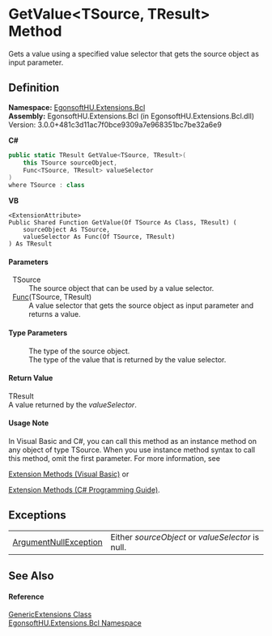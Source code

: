 # GetValue&lt;TSource, TResult&gt; Method


Gets a value using a specified value selector that gets the source object as input parameter.



## Definition
**Namespace:** <a href="N_EgonsoftHU_Extensions_Bcl.md">EgonsoftHU.Extensions.Bcl</a>  
**Assembly:** EgonsoftHU.Extensions.Bcl (in EgonsoftHU.Extensions.Bcl.dll) Version: 3.0.0+481c3d11ac7f0bce9309a7e968351bc7be32a6e9

**C#**
``` C#
public static TResult GetValue<TSource, TResult>(
	this TSource sourceObject,
	Func<TSource, TResult> valueSelector
)
where TSource : class

```
**VB**
``` VB
<ExtensionAttribute>
Public Shared Function GetValue(Of TSource As Class, TResult) ( 
	sourceObject As TSource,
	valueSelector As Func(Of TSource, TResult)
) As TResult
```



#### Parameters
<dl><dt>  TSource</dt><dd>The source object that can be used by a value selector.</dd><dt>  <a href="https://learn.microsoft.com/dotnet/api/system.func-2" target="_blank" rel="noopener noreferrer">Func</a>(TSource, TResult)</dt><dd>A value selector that gets the source object as input parameter and returns a value.</dd></dl>

#### Type Parameters
<dl><dt /><dd>The type of the source object.</dd><dt /><dd>The type of the value that is returned by the value selector.</dd></dl>

#### Return Value
TResult  
A value returned by the *valueSelector*.

#### Usage Note
In Visual Basic and C#, you can call this method as an instance method on any object of type TSource. When you use instance method syntax to call this method, omit the first parameter. For more information, see <a href="https://docs.microsoft.com/dotnet/visual-basic/programming-guide/language-features/procedures/extension-methods" target="_blank" rel="noopener noreferrer">

Extension Methods (Visual Basic)</a> or <a href="https://docs.microsoft.com/dotnet/csharp/programming-guide/classes-and-structs/extension-methods" target="_blank" rel="noopener noreferrer">

Extension Methods (C# Programming Guide)</a>.

## Exceptions
<table>
<tr>
<td><a href="https://learn.microsoft.com/dotnet/api/system.argumentnullexception" target="_blank" rel="noopener noreferrer">ArgumentNullException</a></td>
<td>Either <em>sourceObject</em> or <em>valueSelector</em> is null.</td></tr>
</table>

## See Also


#### Reference
<a href="T_EgonsoftHU_Extensions_Bcl_GenericExtensions.md">GenericExtensions Class</a>  
<a href="N_EgonsoftHU_Extensions_Bcl.md">EgonsoftHU.Extensions.Bcl Namespace</a>  
